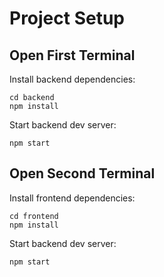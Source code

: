 # Project Setup

## Open First Terminal
Install backend dependencies:
```
cd backend
npm install
```
Start backend dev server:
```
npm start
```

## Open Second Terminal
Install frontend dependencies:
```
cd frontend
npm install
```
Start backend dev server:
```
npm start
```
